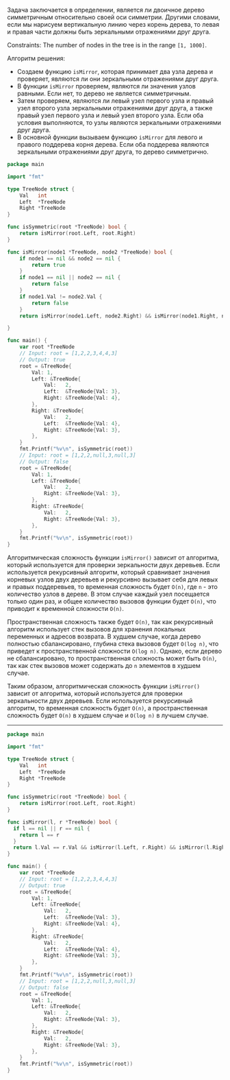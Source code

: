 Задача заключается в определении, является ли двоичное дерево симметричным относительно своей оси симметрии. Другими словами, если мы нарисуем вертикальную линию через корень дерева, то левая и правая части должны быть зеркальными отражениями друг друга.

Constraints: The number of nodes in the tree is in the range `[1, 1000]`.

Алгоритм решения:

- Создаем функцию `isMirror`, которая принимает два узла дерева и проверяет, являются ли они зеркальными отражениями друг друга.
- В функции `isMirror` проверяем, являются ли значения узлов равными. Если нет, то дерево не является симметричным.
- Затем проверяем, являются ли левый узел первого узла и правый узел второго узла зеркальными отражениями друг друга, а также правый узел первого узла и левый узел второго узла. Если оба условия выполняются, то узлы являются зеркальными отражениями друг друга.
- В основной функции вызываем функцию `isMirror` для левого и правого поддерева корня дерева. Если оба поддерева являются зеркальными отражениями друг друга, то дерево симметрично.

```go
package main

import "fmt"

type TreeNode struct {
	Val   int
	Left  *TreeNode
	Right *TreeNode
}

func isSymmetric(root *TreeNode) bool {
	return isMirror(root.Left, root.Right)
}

func isMirror(node1 *TreeNode, node2 *TreeNode) bool {
	if node1 == nil && node2 == nil {
		return true
	}
	if node1 == nil || node2 == nil {
		return false
	}
	if node1.Val != node2.Val {
		return false
	}
	return isMirror(node1.Left, node2.Right) && isMirror(node1.Right, node2.Left)

}

func main() {
	var root *TreeNode
	// Input: root = [1,2,2,3,4,4,3]
	// Output: true
	root = &TreeNode{
		Val: 1,
		Left: &TreeNode{
			Val:   2,
			Left:  &TreeNode{Val: 3},
			Right: &TreeNode{Val: 4},
		},
		Right: &TreeNode{
			Val:   2,
			Left:  &TreeNode{Val: 4},
			Right: &TreeNode{Val: 3},
		},
	}
	fmt.Printf("%v\n", isSymmetric(root))
	// Input: root = [1,2,2,null,3,null,3]
	// Output: false
	root = &TreeNode{
		Val: 1,
		Left: &TreeNode{
			Val:   2,
			Right: &TreeNode{Val: 3},
		},
		Right: &TreeNode{
			Val:   2,
			Right: &TreeNode{Val: 3},
		},
	}
	fmt.Printf("%v\n", isSymmetric(root))
}
```

Алгоритмическая сложность функции `isMirror()` зависит от алгоритма, который используется для проверки зеркальности двух деревьев. Если используется рекурсивный алгоритм, который сравнивает значения корневых узлов двух деревьев и рекурсивно вызывает себя для левых и правых поддеревьев, то временная сложность будет `O(n)`, где `n` - это количество узлов в дереве. В этом случае каждый узел посещается только один раз, и общее количество вызовов функции будет `O(n)`, что приводит к временной сложности `O(n)`.

Пространственная сложность также будет `O(n)`, так как рекурсивный алгоритм использует стек вызовов для хранения локальных переменных и адресов возврата. В худшем случае, когда дерево полностью сбалансировано, глубина стека вызовов будет `O(log n)`, что приведет к пространственной сложности `O(log n)`. Однако, если дерево не сбалансировано, то пространственная сложность может быть `O(n)`, так как стек вызовов может содержать до `n` элементов в худшем случае.

Таким образом, алгоритмическая сложность функции `isMirror()` зависит от алгоритма, который используется для проверки зеркальности двух деревьев. Если используется рекурсивный алгоритм, то временная сложность будет `O(n)`, а пространственная сложность будет `O(n)` в худшем случае и `O(log n)` в лучшем случае.

---

```go
package main

import "fmt"

type TreeNode struct {
	Val   int
	Left  *TreeNode
	Right *TreeNode
}

func isSymmetric(root *TreeNode) bool {
	return isMirror(root.Left, root.Right)
}

func isMirror(l, r *TreeNode) bool {
  if l == nil || r == nil {
    return l == r
  }
  return l.Val == r.Val && isMirror(l.Left, r.Right) && isMirror(l.Right, r.Left)
}

func main() {
	var root *TreeNode
	// Input: root = [1,2,2,3,4,4,3]
	// Output: true
	root = &TreeNode{
		Val: 1,
		Left: &TreeNode{
			Val:   2,
			Left:  &TreeNode{Val: 3},
			Right: &TreeNode{Val: 4},
		},
		Right: &TreeNode{
			Val:   2,
			Left:  &TreeNode{Val: 4},
			Right: &TreeNode{Val: 3},
		},
	}
	fmt.Printf("%v\n", isSymmetric(root))
	// Input: root = [1,2,2,null,3,null,3]
	// Output: false
	root = &TreeNode{
		Val: 1,
		Left: &TreeNode{
			Val:   2,
			Right: &TreeNode{Val: 3},
		},
		Right: &TreeNode{
			Val:   2,
			Right: &TreeNode{Val: 3},
		},
	}
	fmt.Printf("%v\n", isSymmetric(root))
}
```
